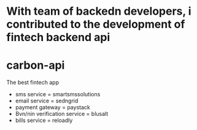 
# With team of backedn developers, i contributed to the development of fintech backend api
# carbon-api
The best fintech app


- sms service = smartsmssolutions
- email service  = sedngrid
- payment gateway  = paystack
- Bvn/nin verification service  = blusalt
- bills service  = reloadly
